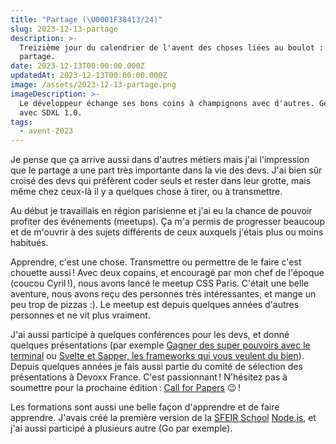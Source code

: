 ```yaml
---
title: "Partage (\U0001F38413/24)"
slug: 2023-12-13-partage
description: >-
  Treizième jour du calendrier de l'avent des choses liées au boulot : le
  partage.
date: 2023-12-13T00:00:00.000Z
updatedAt: 2023-12-13T00:00:00.000Z
image: /assets/2023-12-13-partage.png
imageDescription: >-
  Le développeur échange ses bons coins à champignons avec d'autres. Générée
  avec SDXL 1.0.
tags:
  - avent-2023
---
```


Je pense que ça arrive aussi dans d'autres métiers mais j'ai l'impression que le partage a une part très importante dans la vie des devs. J'ai bien sûr croisé des devs qui préfèrent coder seuls et rester dans leur grotte, mais même chez ceux-là il y a quelques chose à tirer, ou à transmettre.

Au début je travaillais en région parisienne et j'ai eu la chance de pouvoir profiter des événements (meetups). Ça m'a permis de progresser beaucoup et de m'ouvrir à des sujets différents de ceux auxquels j'étais plus ou moins habitués.

Apprendre, c'est une chose. Transmettre ou permettre de le faire c'est chouette aussi ! Avec deux copains, et encouragé par mon chef de l'époque (coucou Cyril !), nous avons lancé le meetup CSS Paris. C'était une belle aventure, nous avons reçu des personnes très intéressantes, et mange un peu trop de pizzas :). Le meetup est depuis quelques années d'autres personnes et ne vit plus vraiment.

J'ai aussi participé à quelques conférences pour les devs, et donné quelques présentations (par exemple [Gagner des super pouvoirs avec le terminal](https://www.youtube.com/watch?v=mxRpBHar_BQ) ou [Svelte et Sapper, les frameworks qui vous veulent du bien](https://www.youtube.com/watch?v=VyUpXyQHaAs)). Depuis quelques années je fais aussi partie du comité de sélection des présentations à Devoxx France. C'est passionnant ! N'hésitez pas à soumettre pour la prochaine édition : [Call for Papers](https://devoxxfr2024.cfp.dev/) 😉 !

Les formations sont aussi une belle façon d'apprendre et de faire apprendre. J'avais créé la première version de la [SFEIR School](https://www.sfeir.com/fr/sfeir-school/) [Node.js](https://github.com/sfeir-open-source/sfeir-school-nodejs), et j'ai aussi participé à plusieurs autre (Go par exemple).
